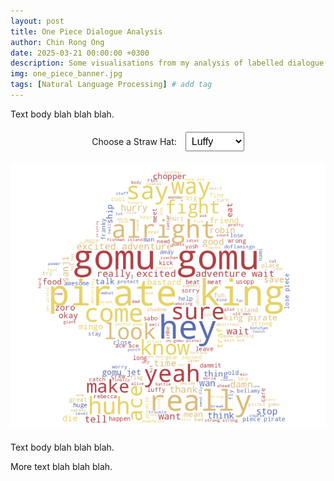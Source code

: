 ```yaml
---
layout: post
title: One Piece Dialogue Analysis
author: Chin Rong Ong
date: 2025-03-21 00:00:00 +0300
description: Some visualisations from my analysis of labelled dialogue data in One Piece
img: one_piece_banner.jpg
tags: [Natural Language Processing] # add tag
---
```


<script src="https://d3js.org/d3.v7.min.js"></script>

Text body blah blah blah.

<div id="wordcloud_viz">
  <label for="characterSelect">Choose a Straw Hat:</label>
  <select id="characterSelect" onchange="updateWordCloud()">
    <option value="luffy">Luffy</option>
    <option value="zoro">Zoro</option>
    <option value="nami">Nami</option>
    <option value="sanji">Sanji</option>
    <option value="usopp">Usopp</option>
    <option value="chopper">Chopper</option>
    <option value="robin">Robin</option>
    <option value="franky">Franky</option>
    <option value="brook">Brook</option>
    <!-- Add more characters as needed -->
  </select>
  <div id="wordcloud_container">
    <img id="wordcloud_image" src="/assets/img/wordclouds/luffy_wc.png" alt="Word Cloud" style="max-width: 100%;">
  </div>
</div>

<script>
  function updateWordCloud() {
    const select = document.getElementById("characterSelect");
    const character = select.value;
    const img = document.getElementById("wordcloud_image");
    img.src = `/assets/img/wordclouds/${character}_wc.png`;
    img.alt = `${character}'s Word Cloud`;
  }
</script>

<style>
  #wordcloud_viz {
    margin: 20px 0;
    text-align: center;
  }
  #characterSelect {
    font-size: 16px;
    padding: 5px;
    margin-left: 10px;
  }
  #wordcloud_container {
    margin-top: 20px;
  }
</style>

Text body blah blah blah.

<div id="my_dataviz"></div>
<script src="/viz_files/emotion_viz.js"></script>

More text blah blah blah.